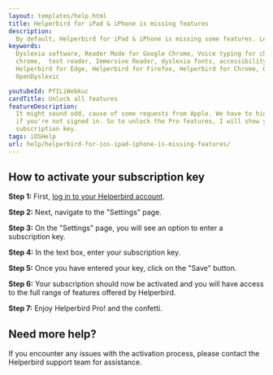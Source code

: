 ```yaml
---
layout: templates/help.html
title: Helperbird for iPad & iPhone is missing features
description:
  By default, Helperbird for iPad & iPhone is missing some features. Learn how to unlock them.
keywords:
  Dyslexia software, Reader Mode for Google Chrome, Voice typing for chrome, Text to speech for
  chrome,  text reader, Immersive Reader, dyslexia fonts, accessibility software, dyslexia software,
  Helperbird for Edge, Helperbird for Firefox, Helperbird for Chrome, Opendyslexic for Chrome,
  OpenDyslexic

youtubeId: PfILiWebkuc
cardTitle: Unlock all features
featureDescription:
  It might sound odd, cause of some requests from Apple. We have to hide Helperbirds paid features
  if you're not signed in. So to unlock the Pro features, I will show you how to use your
  subscription key.
tags: iOSHelp
url: help/helperbird-for-ios-ipad-iphone-is-missing-features/
---
```



## How to activate your subscription key

**Step 1:** First, [log in to your Helperbird account](/help/how-to-login-to-helperbird// 'Helperbird for Safari link').

**Step 2:** Next, navigate to the "Settings" page.

**Step 3:** On the "Settings" page, you will see an option to enter a subscription key. 

**Step 4:** In the text box, enter your subscription key.

**Step 5:** Once you have entered your key, click on the "Save" button.

**Step 6:** Your subscription should now be activated and you will have access to the full range of features offered by Helperbird.

**Step 7:** Enjoy Helperbird Pro! and the confetti.

## Need more help?
If you encounter any issues with the activation process, please contact the Helperbird support team for assistance.


